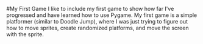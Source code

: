 #My First Game
I like to include my first game to show how far I've progressed and have learned how to use Pygame. My first game is a simple platformer (similar to Doodle Jump), where I was just trying to figure out how to move sprites, create randomized platforms, and move the screen with the sprite. 
